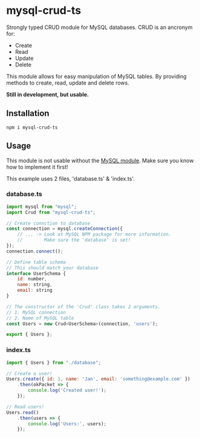 # mysql-crud-ts

Strongly typed CRUD module for MySQL databases.
CRUD is an ancronym for:
- Create
- Read
- Update
- Delete

This module allows for easy manipulation of MySQL tables.
By providing methods to create, read, update and delete rows.

**Still in development, but usable.**


## Installation
```
npm i mysql-crud-ts
```


## Usage
This module is not usable without the [MySQL module](https://www.npmjs.com/package/mysql).
Make sure you know how to implement it first!

This example uses 2 files, 'database.ts' & 'index.ts'.

### database.ts
```javascript
import mysql from "mysql";
import Crud from "mysql-crud-ts";

// Create connction to database
const connection = mysql.createConnection({
    // ... -> Look at MySQL NPM package for more information.
    //        Make sure the 'database' is set!
});
connection.connect();

// Define table schema
// This should match your database
interface UserSchema {
    id: number,
    name: string,
    email: string
}

// The constructor of the 'Crud' class takes 2 arguments.
// 1. MySQL connection
// 2. Name of MySQL table
const Users = new Crud<UserSchema>(connection, 'users');

export { Users };
```

### index.ts
```javascript
import { Users } from "./database";

// Create a user!
Users.create({ id: 1, name: 'Jan', email: 'something@example.com' })
    .then(okPacket => {
        console.log('Created user!');
    });

// Read users!
Users.read()
    .then(users => {
        console.log('Users:', users);
    });
```